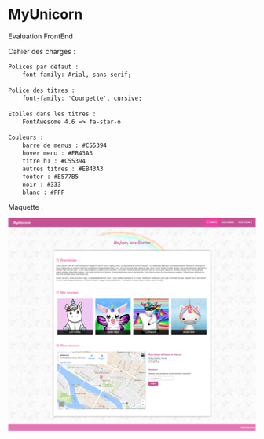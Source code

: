 # MyUnicorn

Evaluation FrontEnd

Cahier des charges : 

```
Polices par défaut : 
	font-family: Arial, sans-serif;

Police des titres :
	font-family: 'Courgette', cursive;
	
Etoiles dans les titres : 
    FontAwesome 4.6 => fa-star-o

Couleurs : 
	barre de menus : #C55394
	hover menu : #EB43A3
    titre h1 : #C55394
    autres titres : #EB43A3
	footer : #E577B5
	noir : #333
	blanc : #FFF
```

Maquette : 

![](assets/screenshot.png)